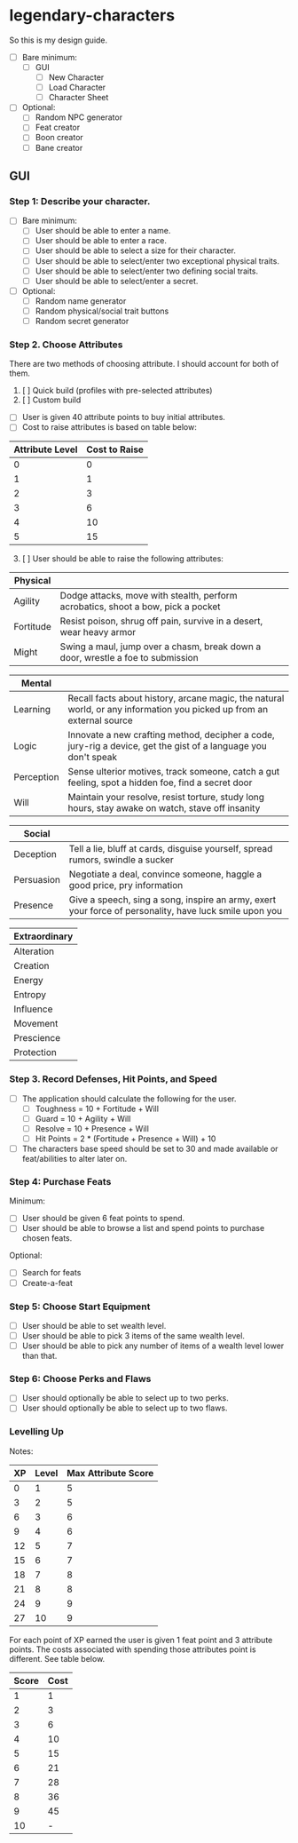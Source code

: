 # legendary-characters

So this is my design guide.

- [ ] Bare minimum:
  - [ ] GUI
    - [ ] New Character
    - [ ] Load Character
    - [ ] Character Sheet

- [ ] Optional:
  - [ ] Random NPC generator
  - [ ] Feat creator
  - [ ] Boon creator
  - [ ] Bane creator

## GUI

### Step 1:  Describe your character.

- [ ] Bare minimum:
  - [ ] User should be able to enter a name.
  - [ ] User should be able to enter a race.
  - [ ] User should be able to select a size for their character.
  - [ ] User should be able to select/enter two exceptional physical traits.
  - [ ] User should be able to select/enter two defining social traits.
  - [ ] User should be able to select/enter a secret.

- [ ] Optional:
  - [ ] Random name generator
  - [ ] Random physical/social trait buttons
  - [ ] Random secret generator
  
### Step 2. Choose Attributes
  
There are two methods of choosing attribute.  I should account for both of them.  
  
1. [ ] Quick build (profiles with pre-selected attributes)
2. [ ] Custom build
  
  - [ ] User is given 40 attribute points to buy initial attributes.
  - [ ] Cost to raise attributes is based on table below:
    
  | Attribute Level | Cost to Raise |
  | --- | --- |
  | 0 | 0 |
  | 1 | 1 |
  | 2 | 3 |
  | 3 | 6 |
  | 4 | 10 |
  | 5 | 15 |
  
  3. [ ] User should be able to raise the following attributes:

  | Physical | |
  | --- | --- |
  | Agility | Dodge attacks, move with stealth, perform acrobatics, shoot a bow, pick a pocket |
  | Fortitude | Resist poison, shrug off pain, survive in a desert, wear heavy armor |
  | Might | Swing a maul, jump over a chasm, break down a door, wrestle a foe to submission |

  | Mental | |
  | --- | --- |
  | Learning | Recall facts about history, arcane magic, the natural world, or any information you picked up from an external source |
  | Logic | Innovate a new crafting method, decipher a code, jury-rig a device, get the gist of a language you don't speak |
  | Perception | Sense ulterior motives, track someone, catch a gut feeling, spot a hidden foe, find a secret door |
  | Will | Maintain your resolve, resist torture, study long hours, stay awake on watch, stave off insanity
  
  |Social| |
  |---| ---|
  | Deception | Tell a lie, bluff at cards, disguise yourself, spread rumors, swindle a sucker |
  | Persuasion | Negotiate a deal, convince someone, haggle a good price, pry information |
  | Presence | Give a speech, sing a song, inspire an army, exert your force of personality, have luck smile upon you |

  | Extraordinary |
  | --- |
  | Alteration | Change shape, alter molecular structures, transmute one material into another |
  | Creation | Channel higher powers, manifest something from nothing, regenerate, divinely bolster |
  | Energy | Create and control the elements—fire, cold, electricity |
  | Entropy | Disintegrate matter, kill with a word, create undead, sicken others |
  | Influence | Control the minds of others, speak telepathically, instill fear, create illusory figments, cloak with invisibility |
  | Movement | Teleport, fly, hasten, telekinetically push |
  | Prescience | See the future, read minds or auras, view from afar, detect magic or evil, communicate with extraplanar entities |
  | Protection | Protect from damage, break supernatural influence, dispel magic, exile extradimensional beings |

### Step 3. Record Defenses, Hit Points, and Speed

- [ ] The application should calculate the following for the user.
  - [ ] Toughness = 10 + Fortitude + Will
  - [ ] Guard = 10 + Agility + Will
  - [ ] Resolve = 10 + Presence + Will
  - [ ] Hit Points = 2 * (Fortitude + Presence + Will) + 10
- [ ] The characters base speed should be set to 30 and made available or feat/abilities to alter later on.

### Step 4: Purchase Feats

Minimum:
- [ ] User should be given 6 feat points to spend.
- [ ] User should be able to browse a list and spend points to purchase chosen feats.

Optional:
- [ ] Search for feats
- [ ] Create-a-feat

### Step 5: Choose Start Equipment

- [ ] User should be able to set wealth level.
- [ ] User should be able to pick 3 items of the same wealth level.
- [ ] User should be able to pick any number of items of a wealth level lower than that.

### Step 6:  Choose Perks and Flaws

- [ ] User should optionally be able to select up to two perks.
- [ ] User should optionally be able to select up to two flaws.

### Levelling Up

Notes:

| XP | Level | Max Attribute Score |
| --- | --- | --- |
| 0 | 1 | 5 |
| 3 | 2 | 5 |
| 6 | 3 | 6 |
| 9 | 4 | 6 |
| 12 | 5 | 7 |
| 15 | 6 | 7 |
| 18 | 7 | 8 |
| 21 | 8 | 8 |
| 24 | 9 | 9 |
| 27 | 10 | 9 |

For each point of XP earned the user is given 1 feat point and 3 attribute points.  The costs associated with spending those attributes point is different.  See table below.

| Score | Cost |
| --- | --- |
| 1 | 1 |
| 2 | 3 |
| 3 | 6 |
| 4 | 10 |
| 5 | 15 |
| 6 | 21 |
| 7 | 28 |
| 8 | 36 |
| 9 | 45 |
| 10 | - |
